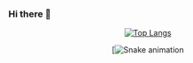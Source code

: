 ### Hi there 👋

<div  align="center"> 
 
  [![Top Langs](https://github-readme-stats.vercel.app/api/top-langs/?username=backcost&layout=compact)](https://github.com/backcost/github-readme-stats) 
 
</div>
 
<div  align="center"> 
 
  [![Snake animation](https://github.com/backcost/backcost/blob/output/github-contribution-grid-snake.svg)
 
</div>
 
 


